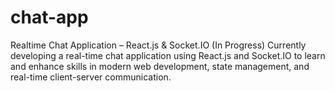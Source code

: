 # chat-app
Realtime Chat Application – React.js & Socket.IO (In Progress)
Currently developing a real-time chat application using React.js and Socket.IO to learn and enhance skills in
modern web development, state management, and real-time client-server communication.

